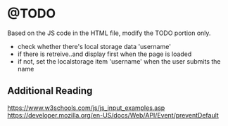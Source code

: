 # @TODO 
Based on the JS code in the HTML file, modify the TODO portion only. 
- check whether there's local storage data 'username'
- if there is retreive..and display first when the page is loaded
- if not, set the localstorage item 'username' when the user submits the name  


## Additional Reading
https://www.w3schools.com/js/js_input_examples.asp
https://developer.mozilla.org/en-US/docs/Web/API/Event/preventDefault
